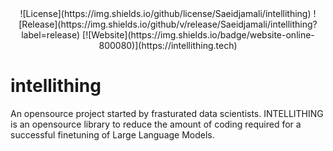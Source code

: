 <div align="center">
![License](https://img.shields.io/github/license/Saeidjamali/intellithing)
![Release](https://img.shields.io/github/v/release/Saeidjamali/intellithing?label=release)
[![Website](https://img.shields.io/badge/website-online-800080)](https://intellithing.tech)
</div>



# intellithing

An opensource project started by frasturated data scientists. INTELLITHING is an opensource library to reduce the amount of coding required for a successful finetuning of Large Language Models. 
